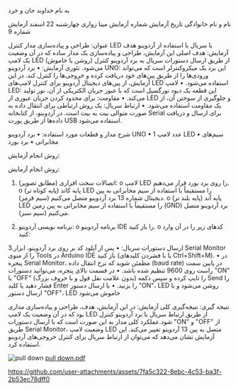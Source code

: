 به نام خداوند جان و خرد

نام و نام خانوادگی	تاریخ آزمایش	شماره آزمایش
مینا زواری	چهارشنبه 22 اسفند	آزمایش شماره 9


عنوان: 
طراحی و پیاده‌سازی مدار کنترل LED با سریال با استفاده از آردوینو
هدف آزمایش:
هدف اصلی این آزمایش، طراحی و پیاده‌سازی یک مدار ساده که در آن وضعیت یک لامپ LED (روشن یا خاموش) از طریق ارسال دستورات سریال به برد آردوینو کنترل می‌شود.
تئوری آزمایش:
•	برد آردوینو UNO: این برد یک میکروکنترلر است که می‌تواند ورودی‌ها را از طریق پین‌های خود دریافت کرده و خروجی‌ها را کنترل کند. در این آزمایش، از پین‌های دیجیتال آردوینو برای کنترل لامپ‌های LED استفاده می‌شود.
•	لامپ LED: این قطعه یک دیود نورگسیل است که با عبور جریان الکتریکی از آن، نور تولید می‌کند.
•	مقاومت: برای محدود کردن جریان عبوری از LED و جلوگیری از سوختن آن، از یک مقاومت استفاده می‌شود.
•	ارتباط سریال: یک روش ارتباطی برای انتقال داده به صورت متوالی بیت به بیت است. در آردوینو، از کتابخانه Serial برای ارسال و دریافت داده‌ها از طریق پورت USB استفاده می‌شود.



شرح مدار و قطعات مورد استفاده:
•	برد آردوینو UNO
•	1 عدد لامپ  LED 
•	سیم‌های مخابراتی
•	برد بورد

روش انجام آزمایش:

روش انجام آزمایش:
1.	اتصالات سخت افزاری (مطابق تصویر):
o	لامپ LED را روی برد بورد قرار می‌دهیم.
o	پایه کاتد (پایه کوتاه تر) LED را مستقیماً با استفاده از سیم مخابراتی به پین دیجیتال شماره 13 برد آردوینو متصل می‌کنیم (سیم قرمز).
o	پایه آند (پایه بلند تر) LED را مستقیماً با استفاده از سیم مخابراتی به پین زمین (GND) برد آردوینو متصل می‌کنیم (سیم سبز).




	









2. برنامه نویسی آردوینو: 
o	برنامه آردوینو IDE را باز کنید.
o	کدهای زیر را در آن وارد کنید:











3.ارسال دستورات سریال: 
•	پس از آپلود کد بر روی برد آردوینو، ابزار Serial Monitor را از منوی Tools در Arduino IDE باز کنید (یا با فشردن کلیدهای Ctrl+Shift+M).
•	در پنجره Serial Monitor، مطمئن شوید که نرخ انتقال داده (baud rate) در پایین سمت راست روی 9600 تنظیم شده باشد.
•	در قسمت بالای پنجره، می‌توانید دستورات "ON" یا "OFF" (بدون علامت نقل قول و با حروف بزرگ) را تایپ کرده و سپس دکمه Send را فشار دهید یا کلید Enter را بزنید.
•	با ارسال دستور "ON"، LED روشن می‌شود و با ارسال دستور "OFF"، LED خاموش می‌شود

نتیجه گیری:
نتیجه‌گیری کلی آزمایش: در این آزمایش، هدف، طراحی و پیاده‌سازی مداری بود که در آن وضعیت یک لامپ LED از طریق ارتباط سریال با برد آردوینو کنترل شود.عملکرد کلی مدار به این صورت است که با ارسال دستورات "ON" و "OFF" از طریق Serial Monitor، وضعیت لامپ LED متصل به پین 13 آردوینو تغییر می‌کند. این آزمایش نشان می‌دهد که می‌توان از ارتباط سریال برای کنترل خروجی‌های آردوینو استفاده کرد.






![pull down](https://github.com/user-attachments/assets/59be1d09-8407-40a5-b374-457f92c30dc8)
[pull down.pdf](https://github.com/user-attachments/files/19659014/pull.down.pdf)


https://github.com/user-attachments/assets/7fa5c322-8ebc-4c53-ba3f-2b53ec78dff0

